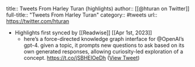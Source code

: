 title:: Tweets From Harley Turan (highlights)
author:: [[@hturan on Twitter]]
full-title:: "Tweets From Harley Turan"
category:: #tweets
url:: https://twitter.com/hturan

- Highlights first synced by [[Readwise]] [[Apr 1st, 2023]]
	- here’s a force-directed knowledge graph interface for @OpenAI’s gpt-4. given a topic, it prompts new questions to ask based on its own generated responses, allowing curiosity-led exploration of a concept. https://t.co/jSBHElOeDh ([View Tweet](https://twitter.com/hturan/status/1641780868640374784))
